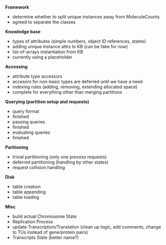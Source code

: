 **Framework**
 * determine whether to split unique instances away from MoleculeCounts
  * agreed to separate the classes

**Knowledge base**
 * types of attributes (simple numbers, object ID references, states)
 * adding unique instance attrs to KB (can be fake for now)
 * list-of-arrays instantiation from KB
  * currently using a placeholder

**Accessing**
 * attribute type accessors
  * accesors for non-basic types are deferred until we have a need
 * indexing rules (adding, removing, extending allocated space)
  * complete for everything other than merging partitions

**Querying (partition setup and requests)**
 * query format
  * finished
 * passing queries
  * finished
 * evaluating queries
  * finished

**Paritioning**
 * trivial partitioning (only one process requests)
 * deferred partitioning (handling by other states)
 * request collision handling

**Disk**
 * table creation
 * table appending
 * table loading

**Misc**
 * build actual Chromosome State
 * Replication Process
 * update Transcription/Translation (clean up logic, add comments, change to TUs instead of gene/protein pairs)
 * Transcripts State (better name?)
